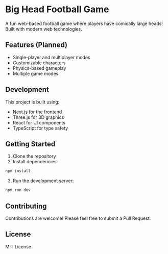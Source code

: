 # Big Head Football Game

A fun web-based football game where players have comically large heads! Built with modern web technologies.

## Features (Planned)
- Single-player and multiplayer modes
- Customizable characters
- Physics-based gameplay
- Multiple game modes

## Development
This project is built using:
- Next.js for the frontend
- Three.js for 3D graphics
- React for UI components
- TypeScript for type safety

## Getting Started
1. Clone the repository
2. Install dependencies:
```bash
npm install
```
3. Run the development server:
```bash
npm run dev
```

## Contributing
Contributions are welcome! Please feel free to submit a Pull Request.

## License
MIT License